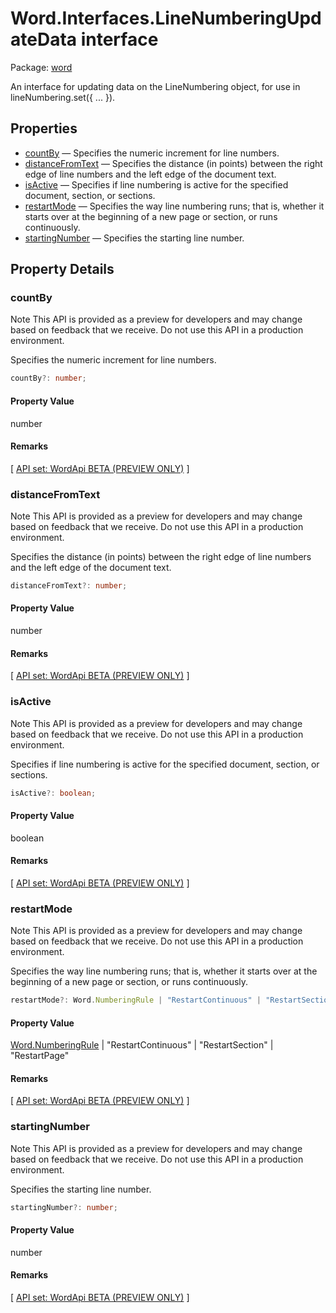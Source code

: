 # Word.Interfaces.LineNumberingUpdateData interface

Package: [word](/en-us/javascript/api/word)

An interface for updating data on the LineNumbering object, for use in lineNumbering.set({ ... }).

## Properties

- [countBy](#word-word-interfaces-linenumberingupdatedata-countby-member) — Specifies the numeric increment for line numbers.
- [distanceFromText](#word-word-interfaces-linenumberingupdatedata-distancefromtext-member) — Specifies the distance (in points) between the right edge of line numbers and the left edge of the document text.
- [isActive](#word-word-interfaces-linenumberingupdatedata-isactive-member) — Specifies if line numbering is active for the specified document, section, or sections.
- [restartMode](#word-word-interfaces-linenumberingupdatedata-restartmode-member) — Specifies the way line numbering runs; that is, whether it starts over at the beginning of a new page or section, or runs continuously.
- [startingNumber](#word-word-interfaces-linenumberingupdatedata-startingnumber-member) — Specifies the starting line number.

## Property Details

<a id="word-word-interfaces-linenumberingupdatedata-countby-member"></a>
### countBy

Note
This API is provided as a preview for developers and may change based on feedback that we receive. Do not use this API in a production environment.

Specifies the numeric increment for line numbers.

```typescript
countBy?: number;
```

#### Property Value
number

#### Remarks
[ [API set: WordApi BETA (PREVIEW ONLY)](/en-us/javascript/api/requirement-sets/word/word-api-requirement-sets) ]

<a id="word-word-interfaces-linenumberingupdatedata-distancefromtext-member"></a>
### distanceFromText

Note
This API is provided as a preview for developers and may change based on feedback that we receive. Do not use this API in a production environment.

Specifies the distance (in points) between the right edge of line numbers and the left edge of the document text.

```typescript
distanceFromText?: number;
```

#### Property Value
number

#### Remarks
[ [API set: WordApi BETA (PREVIEW ONLY)](/en-us/javascript/api/requirement-sets/word/word-api-requirement-sets) ]

<a id="word-word-interfaces-linenumberingupdatedata-isactive-member"></a>
### isActive

Note
This API is provided as a preview for developers and may change based on feedback that we receive. Do not use this API in a production environment.

Specifies if line numbering is active for the specified document, section, or sections.

```typescript
isActive?: boolean;
```

#### Property Value
boolean

#### Remarks
[ [API set: WordApi BETA (PREVIEW ONLY)](/en-us/javascript/api/requirement-sets/word/word-api-requirement-sets) ]

<a id="word-word-interfaces-linenumberingupdatedata-restartmode-member"></a>
### restartMode

Note
This API is provided as a preview for developers and may change based on feedback that we receive. Do not use this API in a production environment.

Specifies the way line numbering runs; that is, whether it starts over at the beginning of a new page or section, or runs continuously.

```typescript
restartMode?: Word.NumberingRule | "RestartContinuous" | "RestartSection" | "RestartPage";
```

#### Property Value
[Word.NumberingRule](/en-us/javascript/api/word/word.numberingrule) | "RestartContinuous" | "RestartSection" | "RestartPage"

#### Remarks
[ [API set: WordApi BETA (PREVIEW ONLY)](/en-us/javascript/api/requirement-sets/word/word-api-requirement-sets) ]

<a id="word-word-interfaces-linenumberingupdatedata-startingnumber-member"></a>
### startingNumber

Note
This API is provided as a preview for developers and may change based on feedback that we receive. Do not use this API in a production environment.

Specifies the starting line number.

```typescript
startingNumber?: number;
```

#### Property Value
number

#### Remarks
[ [API set: WordApi BETA (PREVIEW ONLY)](/en-us/javascript/api/requirement-sets/word/word-api-requirement-sets) ]